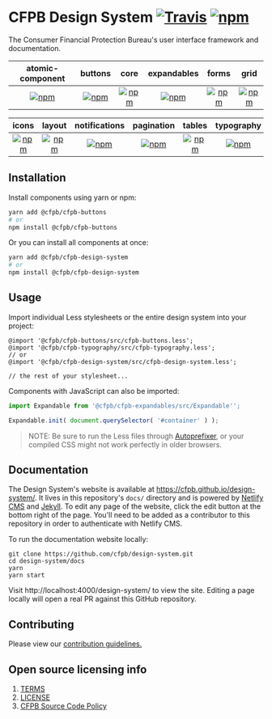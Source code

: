 # CFPB Design System [![Travis](https://img.shields.io/travis/cfpb/design-system.svg?style=flat-square)](https://travis-ci.org/cfpb/design-system) [![npm](https://img.shields.io/npm/v/@cfpb/design-system.svg?style=flat-square)](https://www.npmjs.com/package/@cfpb/design-system)

The Consumer Financial Protection Bureau's user interface framework and documentation.

| atomic-component | buttons | core | expandables | forms | grid
|:---:|:---:|:---:|:---:|:---:|:---:|
| [![npm](https://img.shields.io/npm/v/@cfpb/atomic-component.svg?style=flat-square)](https://www.npmjs.com/package/@cfpb/atomic-component) | [![npm](https://img.shields.io/npm/v/@cfpb/buttons.svg?style=flat-square)](https://www.npmjs.com/package/@cfpb/buttons)  | [![npm](https://img.shields.io/npm/v/@cfpb/core.svg?style=flat-square)](https://www.npmjs.com/package/@cfpb/core)  | [![npm](https://img.shields.io/npm/v/@cfpb/expandables.svg?style=flat-square)](https://www.npmjs.com/package/@cfpb/expandables)  | [![npm](https://img.shields.io/npm/v/@cfpb/forms.svg?style=flat-square)](https://www.npmjs.com/package/@cfpb/forms)  | [![npm](https://img.shields.io/npm/v/@cfpb/grid.svg?style=flat-square)](https://www.npmjs.com/package/@cfpb/grid)  |

| icons | layout | notifications | pagination | tables | typography |
|:---:|:---:|:---:|:---:|:---:|:---:|
| [![npm](https://img.shields.io/npm/v/@cfpb/icons.svg?style=flat-square)](https://www.npmjs.com/package/@cfpb/icons)  | [![npm](https://img.shields.io/npm/v/@cfpb/layout.svg?style=flat-square)](https://www.npmjs.com/package/@cfpb/layout)  | [![npm](https://img.shields.io/npm/v/@cfpb/notifications.svg?style=flat-square)](https://www.npmjs.com/package/@cfpb/notifications)  | [![npm](https://img.shields.io/npm/v/@cfpb/pagination.svg?style=flat-square)](https://www.npmjs.com/package/@cfpb/pagination)  | [![npm](https://img.shields.io/npm/v/@cfpb/tables.svg?style=flat-square)](https://www.npmjs.com/package/@cfpb/tables)  | [![npm](https://img.shields.io/npm/v/@cfpb/typography.svg?style=flat-square)](https://www.npmjs.com/package/@cfpb/typography)  |


## Installation

Install components using yarn or npm:

```sh
yarn add @cfpb/cfpb-buttons
# or
npm install @cfpb/cfpb-buttons
```

Or you can install all components at once:

```sh
yarn add @cfpb/cfpb-design-system
# or
npm install @cfpb/cfpb-design-system
```


## Usage

Import individual Less stylesheets or the entire design system into your project:

```less
@import '@cfpb/cfpb-buttons/src/cfpb-buttons.less';
@import '@cfpb/cfpb-typography/src/cfpb-typography.less';
// or
@import '@cfpb/cfpb-design-system/src/cfpb-design-system.less';

// the rest of your stylesheet...
```

Components with JavaScript can also be imported:

```js
import Expandable from '@cfpb/cfpb-expandables/src/Expandable'';

Expandable.init( document.querySelector( '#container' ) );
```

> NOTE: Be sure to run the Less files through
  [Autoprefixer](https://github.com/postcss/autoprefixer),
  or your compiled CSS might not work perfectly in older browsers.


## Documentation

The Design System's website is available at https://cfpb.github.io/design-system/.
It lives in this repository's `docs/` directory and is powered by [Netlify CMS](https://www.netlifycms.org/) and [Jekyll](https://jekyllrb.com/).
To edit any page of the website, click the edit button at the bottom right of
the page.
You'll need to be added as a contributor to this repository in order to
authenticate with Netlify CMS.

To run the documentation website locally:

```shell
git clone https://github.com/cfpb/design-system.git
cd design-system/docs
yarn
yarn start
```

Visit http://localhost:4000/design-system/ to view the site.
Editing a page locally will open a real PR against this GitHub repository.


## Contributing

Please view our [contribution guidelines.](CONTRIBUTING.md)


## Open source licensing info
1. [TERMS](TERMS.md)
2. [LICENSE](LICENSE)
3. [CFPB Source Code Policy](https://github.com/cfpb/source-code-policy/)
